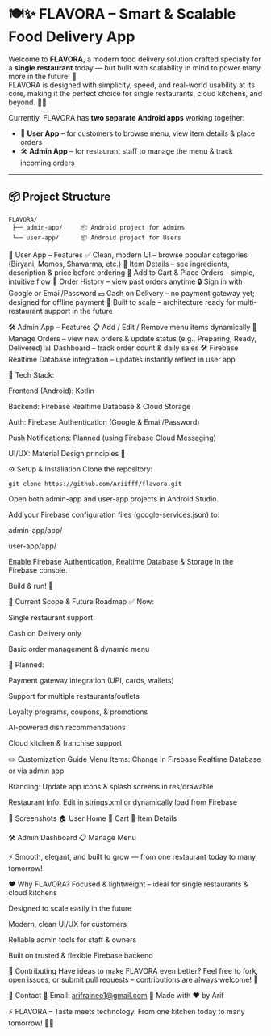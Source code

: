 # 🍽️✨ **FLAVORA** – Smart & Scalable Food Delivery App

Welcome to **FLAVORA**, a modern food delivery solution crafted specially for a **single restaurant** today — but built with scalability in mind to power many more in the future! 🚀  
FLAVORA is designed with simplicity, speed, and real-world usability at its core, making it the perfect choice for single restaurants, cloud kitchens, and beyond. 🌱🍔

Currently, FLAVORA has **two separate Android apps** working together:

- 📱 **User App** – for customers to browse menu, view item details & place orders  
- 🛠️ **Admin App** – for restaurant staff to manage the menu & track incoming orders

---

## 📦 **Project Structure**

```plaintext
FLAVORA/
 ├── admin-app/     📦 Android project for Admins
 └── user-app/      📦 Android project for Users
```

📲 User App – Features
✅ Clean, modern UI – browse popular categories (Biryani, Momos, Shawarma, etc.)
🍗 Item Details – see ingredients, description & price before ordering
🛒 Add to Cart & Place Orders – simple, intuitive flow
📝 Order History – view past orders anytime
🔒 Sign in with Google or Email/Password
💵 Cash on Delivery – no payment gateway yet; designed for offline payment
🌱 Built to scale – architecture ready for multi-restaurant support in the future

🛠️ Admin App – Features
📋 Add / Edit / Remove menu items dynamically
🚚 Manage Orders – view new orders & update status (e.g., Preparing, Ready, Delivered)
📊 Dashboard – track order count & daily sales
🛠 Firebase Realtime Database integration – updates instantly reflect in user app

🔧 Tech Stack:

Frontend (Android): Kotlin

Backend: Firebase Realtime Database & Cloud Storage

Auth: Firebase Authentication (Google & Email/Password)

Push Notifications: Planned (using Firebase Cloud Messaging)

UI/UX: Material Design principles 🎨

⚙️ Setup & Installation
Clone the repository:
```plaintext
git clone https://github.com/Ariifff/flavora.git
```
Open both admin-app and user-app projects in Android Studio.

Add your Firebase configuration files (google-services.json) to:

admin-app/app/

user-app/app/

Enable Firebase Authentication, Realtime Database & Storage in the Firebase console.

Build & run! 🚀

🌱 Current Scope & Future Roadmap
✅ Now:

Single restaurant support

Cash on Delivery only

Basic order management & dynamic menu

🔮 Planned:

Payment gateway integration (UPI, cards, wallets)

Support for multiple restaurants/outlets

Loyalty programs, coupons, & promotions

AI-powered dish recommendations

Cloud kitchen & franchise support

✏️ Customization Guide
Menu Items: Change in Firebase Realtime Database or via admin app

Branding: Update app icons & splash screens in res/drawable

Restaurant Info: Edit in strings.xml or dynamically load from Firebase

📸 Screenshots
🏠 User Home	🛒 Cart	🍗 Item Details

🛠️ Admin Dashboard	📋 Manage Menu

⚡ Smooth, elegant, and built to grow — from one restaurant today to many tomorrow!

❤️ Why FLAVORA?
Focused & lightweight – ideal for single restaurants & cloud kitchens

Designed to scale easily in the future

Modern, clean UI/UX for customers

Reliable admin tools for staff & owners

Built on trusted & flexible Firebase backend

🤝 Contributing
Have ideas to make FLAVORA even better?
Feel free to fork, open issues, or submit pull requests – contributions are always welcome! 🌟

📧 Contact
📩 Email: arifrainee1@gmail.com
📍 Made with ❤️ by Arif

⚡ FLAVORA – Taste meets technology.
From one kitchen today to many tomorrow! 🍲🚀
